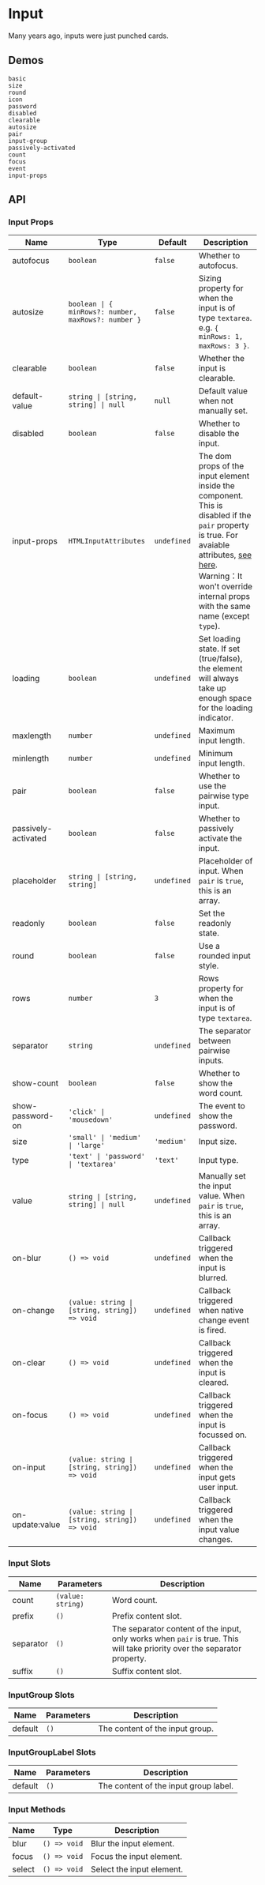 # Input

Many years ago, inputs were just punched cards.

## Demos

```demo
basic
size
round
icon
password
disabled
clearable
autosize
pair
input-group
passively-activated
count
focus
event
input-props
```

## API

### Input Props

| Name | Type | Default | Description |
| --- | --- | --- | --- |
| autofocus | `boolean` | `false` | Whether to autofocus. |
| autosize | `boolean \| { minRows?: number, maxRows?: number }` | `false` | Sizing property for when the input is of type `textarea`. e.g. `{ minRows: 1, maxRows: 3 }`. |
| clearable | `boolean` | `false` | Whether the input is clearable. |
| default-value | `string \| [string, string] \| null` | `null` | Default value when not manually set. |
| disabled | `boolean` | `false` | Whether to disable the input. |
| input-props | `HTMLInputAttributes` | `undefined` | The dom props of the input element inside the component. This is disabled if the `pair` property is true. For avaiable attributes, [see here](https://developer.mozilla.org/en-US/docs/Web/HTML/Element/input). Warning：It won't override internal props with the same name (except `type`). |
| loading | `boolean` | `undefined` | Set loading state. If set (true/false), the element will always take up enough space for the loading indicator. |
| maxlength | `number` | `undefined` | Maximum input length. |
| minlength | `number` | `undefined` | Minimum input length. |
| pair | `boolean` | `false` | Whether to use the pairwise type input. |
| passively-activated | `boolean` | `false` | Whether to passively activate the input. |
| placeholder | `string \| [string, string]` | `undefined` | Placeholder of input. When `pair` is `true`, this is an array. |
| readonly | `boolean` | `false` | Set the readonly state. |
| round | `boolean` | `false` | Use a rounded input style. |
| rows | `number` | `3` | Rows property for when the input is of type `textarea`. |
| separator | `string` | `undefined` | The separator between pairwise inputs. |
| show-count | `boolean` | `false` | Whether to show the word count. |
| show-password-on | `'click' \| 'mousedown'` | `undefined` | The event to show the password. |
| size | `'small' \| 'medium' \| 'large'` | `'medium'` | Input size. |
| type | `'text' \| 'password' \| 'textarea'` | `'text'` | Input type. |
| value | `string \| [string, string] \| null` | `undefined` | Manually set the input value. When `pair` is `true`, this is an array. |
| on-blur | `() => void` | `undefined` | Callback triggered when the input is blurred. |
| on-change | `(value: string \| [string, string]) => void` | `undefined` | Callback triggered when native change event is fired. |
| on-clear | `() => void` | `undefined` | Callback triggered when the input is cleared. |
| on-focus | `() => void` | `undefined` | Callback triggered when the input is focussed on. |
| on-input | `(value: string \| [string, string]) => void` | `undefined` | Callback triggered when the input gets user input. |
| on-update:value | `(value: string \| [string, string]) => void` | `undefined` | Callback triggered when the input value changes. |

### Input Slots

| Name | Parameters | Description |
| --- | --- | --- |
| count | `(value: string)` | Word count. |
| prefix | `()` | Prefix content slot. |
| separator | `()` | The separator content of the input, only works when `pair` is true. This will take priority over the separator property. |
| suffix | `()` | Suffix content slot. |

### InputGroup Slots

| Name    | Parameters | Description                     |
| ------- | ---------- | ------------------------------- |
| default | `()`       | The content of the input group. |

### InputGroupLabel Slots

| Name    | Parameters | Description                           |
| ------- | ---------- | ------------------------------------- |
| default | `()`       | The content of the input group label. |

### Input Methods

| Name   | Type         | Description               |
| ------ | ------------ | ------------------------- |
| blur   | `() => void` | Blur the input element.   |
| focus  | `() => void` | Focus the input element.  |
| select | `() => void` | Select the input element. |
